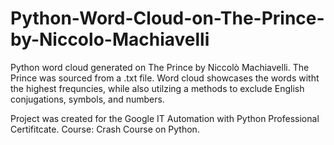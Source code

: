 # Python-Word-Cloud-on-The-Prince-by-Niccolo-Machiavelli
Python word cloud generated on The Prince by Niccolò Machiavelli. The Prince was sourced from a .txt file. 
Word cloud showcases the words witht the highest frequncies, while also utilzing a methods to exclude English conjugations, symbols, and numbers.

Project was created for the Google IT Automation with Python Professional Certifitcate. Course: Crash Course on Python. 
